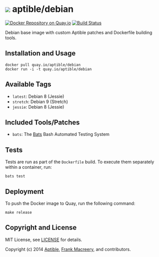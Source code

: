 # ![](https://gravatar.com/avatar/11d3bc4c3163e3d238d558d5c9d98efe?s=64) aptible/debian

[![Docker Repository on
Quay.io](https://quay.io/repository/aptible/debian/status)](https://quay.io/repository/aptible/debian)
[![Build
Status](https://travis-ci.org/aptible/docker-debian.svg?branch=master)](https://travis-ci.org/aptible/docker-debian)

Debian base image with custom Aptible patches and Dockerfile building tools.

## Installation and Usage

    docker pull quay.io/aptible/debian
    docker run -i -t quay.io/aptible/debian

## Available Tags

* `latest`: Debian 8 (Jessie)
* `stretch`: Debian 9 (Stretch)
* `jessie`: Debian 8 (Jessie)

## Included Tools/Patches

* `bats`: The [Bats](https://github.com/sstephenson/bats) Bash Automated Testing System

## Tests

Tests are run as part of the `Dockerfile` build. To execute them separately within a container, run:

    bats test

## Deployment

To push the Docker image to Quay, run the following command:

    make release

## Copyright and License

MIT License, see [LICENSE](LICENSE.md) for details.

Copyright (c) 2014 [Aptible](https://www.aptible.com), [Frank Macreery](https://github.com/fancyremarker), and contributors.

